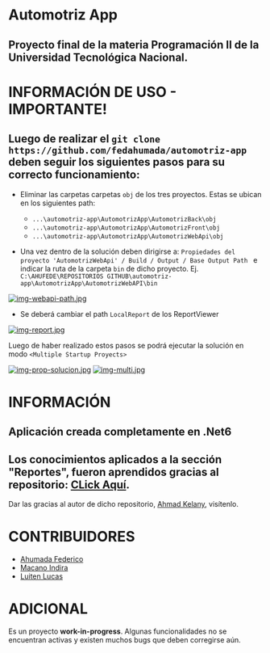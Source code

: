 # Automotriz App
## Proyecto final de la materia Programación II de la Universidad Tecnológica Nacional.

# INFORMACIÓN DE USO - IMPORTANTE! 
## Luego de realizar el `git clone https://github.com/fedahumada/automotriz-app` deben seguir los siguientes pasos para su correcto funcionamiento:

* Eliminar las carpetas carpetas `obj` de los tres proyectos. Estas se ubican en los siguientes path: 
    * `...\automotriz-app\AutomotrizApp\AutomotrizBack\obj`
    * `...\automotriz-app\AutomotrizApp\AutomotrizFront\obj`
    * `...\automotriz-app\AutomotrizApp\AutomotrizWebApi\obj`

* Una vez dentro de la solución deben dirigirse a: `Propiedades del proyecto 'AutomotrizWebApi' / Build / Output / Base Output Path ` e indicar la ruta de la carpeta `bin` de dicho proyecto. Ej. `C:\AHUFEDE\REPOSITORIOS GITHUB\automotriz-app\AutomotrizApp\AutomotrizWebAPI\bin`

[![img-webapi-path.jpg](https://i.postimg.cc/BvQ2Xtwc/img-webapi-path.jpg)](https://postimg.cc/zy6yQDNV)


* Se deberá cambiar el path `LocalReport` de los ReportViewer

[![img-report.jpg](https://i.postimg.cc/1ztNy2fv/img-report.jpg)](https://postimg.cc/k205cjNS)

Luego de haber realizado estos pasos se podrá ejecutar la solución en modo `<Multiple Startup Proyects>`

[![img-prop-solucion.jpg](https://i.postimg.cc/RVB6WNW6/img-prop-solucion.jpg)](https://postimg.cc/9zLFSXtC)
[![img-multi.jpg](https://i.postimg.cc/fLdyLNZf/img-multi.jpg)](https://postimg.cc/CBFSP9RR)


# INFORMACIÓN
## Aplicación creada completamente en .Net6
## Los conocimientos aplicados a la sección "Reportes", fueron aprendidos gracias al repositorio: [CLick Aquí](https://github.com/AhmadKelany/ReportingInDotNet).
Dar las gracias al autor de dicho repositorio, [Ahmad Kelany](https://github.com/AhmadKelany), visítenlo.

# CONTRIBUIDORES 
* [Ahumada Federico](https://github.com/fedahumada)
* [Macano Indira](https://github.com/indira-macano)
* [Luiten Lucas](https://github.com/Luiten-Lucas)


# ADICIONAL
Es un proyecto **work-in-progress**. Algunas funcionalidades no se encuentran activas y existen muchos bugs que deben corregirse aún. 
